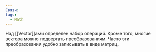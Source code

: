 ```yaml
---
Связи: 
tags:
  - Math
---
```

Над [[Vector]]ами определен набор операций.
Кроме того, многие вектора можно подвергать преобразованиям.
Часто эти преобразования удобно записывать в виде матриц.